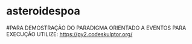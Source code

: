 # asteroidespoa
#PARA DEMOSTRAÇÃO DO PARADIGMA ORIENTADO A EVENTOS 
PARA EXECUÇÃO UTILIZE: https://py2.codeskulptor.org/
